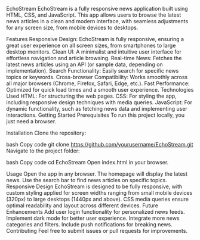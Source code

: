 EchoStream
EchoStream is a fully responsive news application built using HTML, CSS, and JavaScript. This app allows users to browse the latest news articles in a clean and modern interface, with seamless adjustments for any screen size, from mobile devices to desktops.

Features
Responsive Design: EchoStream is fully responsive, ensuring a great user experience on all screen sizes, from smartphones to large desktop monitors.
Clean UI: A minimalist and intuitive user interface for effortless navigation and article browsing.
Real-time News: Fetches the latest news articles using an API (or sample data, depending on implementation).
Search Functionality: Easily search for specific news topics or keywords.
Cross-browser Compatibility: Works smoothly across all major browsers (Chrome, Firefox, Safari, Edge, etc.).
Fast Performance: Optimized for quick load times and a smooth user experience.
Technologies Used
HTML: For structuring the web pages.
CSS: For styling the app, including responsive design techniques with media queries.
JavaScript: For dynamic functionality, such as fetching news data and implementing user interactions.
Getting Started
Prerequisites
To run this project locally, you just need a browser.

Installation
Clone the repository:

bash
Copy code
git clone https://github.com/yourusername/EchoStream.git
Navigate to the project folder:

bash
Copy code
cd EchoStream
Open index.html in your browser.

Usage
Open the app in any browser.
The homepage will display the latest news.
Use the search bar to find news articles on specific topics.
Responsive Design
EchoStream is designed to be fully responsive, with custom styling applied for screen widths ranging from small mobile devices (320px) to large desktops (1440px and above).
CSS media queries ensure optimal readability and layout across different devices.
Future Enhancements
Add user login functionality for personalized news feeds.
Implement dark mode for better user experience.
Integrate more news categories and filters.
Include push notifications for breaking news.
Contributing
Feel free to submit issues or pull requests for improvements.
